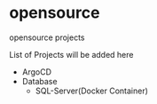 # opensource
opensource projects

List of Projects will be added here

- ArgoCD
- Database
    - SQL-Server(Docker Container)
    
